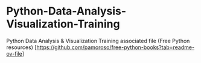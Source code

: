 # Python-Data-Analysis-Visualization-Training
Python Data Analysis &amp; Visualization Training associated file
(Free Python resources) [https://github.com/pamoroso/free-python-books?tab=readme-ov-file]

